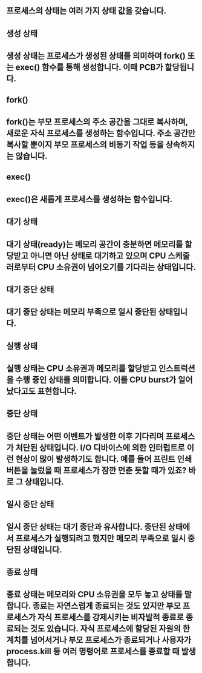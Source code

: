 ## 프로세스의 상태는 여러 가지 상태 값을 갖습니다.

## 생성 상태
## 생성 상태는 프로세스가 생성된 상태를 의미하며 fork() 또는 exec() 함수를 통해 생성합니다. 이때 PCB가 할당됩니다.

## fork()
## fork()는 부모 프로세스의 주소 공간을 그대로 복사하며, 새로운 자식 프로세스를 생성하는 함수입니다. 주소 공간만 복사할 뿐이지 부모 프로세스의 비동기 작업 등을 상속하지는 않습니다.

## exec()
## exec()은 새롭게 프로세스를 생성하는 함수입니다.

## 대기 상태
## 대기 상태(ready)는 메모리 공간이 충분하면 메모리를 할당받고 아니면 아닌 상태로 대기하고 있으며 CPU 스케줄러로부터 CPU 소유권이 넘어오기를 기다리는 상태입니다.

## 대기 중단 상태
## 대기 중단 상태는 메모리 부족으로 일시 중단된 상태입니다.

## 실행 상태
## 실행 상태는 CPU 소유권과 메모리를 할당받고 인스트럭션을 수행 중인 상태를 의미합니다. 이를 CPU burst가 일어났다고도 표현합니다.

## 중단 상태
## 중단 상태는 어떤 이벤트가 발생한 이후 기다리며 프로세스가 처단된 상태입니다. I/O 디바이스에 의한 인터럽트로 이런 현상이 많이 발생하기도 합니다. 예를 들어 프린트 인쇄 버튼을 눌렀을 때 프로세스가 잠깐 먼춘 듯할 때가 있죠? 바로 그 상태입니다.

## 일시 중단 상태
## 일시 중단 상태는 대기 중단과 유사합니다. 중단된 상태에서 프로세스가 실행되려고 했지만 메모리 부족으로 일시 중단된 상태입니다.

## 종료 상태
## 종료 상태는 메모리와 CPU 소유권을 모두 놓고 상태를 말합니다. 종료는 자연스럽게 종료되는 것도 있지만 부모 프로세스가 자식 프로세스를 강제시키는 비자발적 종료로 종료되는 것도 있습니다. 자식 프로세스에 할당된 자원의 한계치를 넘어서거나 부모 프로세스가 종료되거나 사용자가 process.kill 등 여러 명령어로 프로세스를 종료할 때 발생합니다.